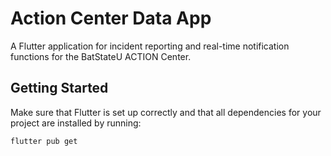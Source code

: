 # Action Center Data App

A Flutter application for incident reporting and real-time notification functions for the BatStateU ACTION Center.

## Getting Started

Make sure that Flutter is set up correctly and that all dependencies for your project are installed by running:

```sh
flutter pub get
```